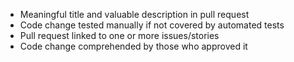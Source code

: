 
- Meaningful title and valuable description in pull request
- Code change tested manually if not covered by automated tests
- Pull request linked to one or more issues/stories
- Code change comprehended by those who approved it
